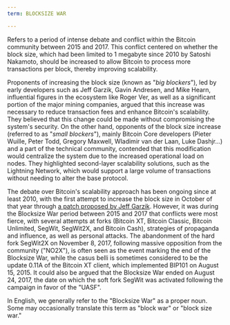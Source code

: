 ```yaml
---
term: BLOCKSIZE WAR

---
```

Refers to a period of intense debate and conflict within the Bitcoin community between 2015 and 2017. This conflict centered on whether the block size, which had been limited to 1 megabyte since 2010 by Satoshi Nakamoto, should be increased to allow Bitcoin to process more transactions per block, thereby improving scalability.

Proponents of increasing the block size (known as "*big blockers*"), led by early developers such as Jeff Garzik, Gavin Andresen, and Mike Hearn, influential figures in the ecosystem like Roger Ver, as well as a significant portion of the major mining companies, argued that this increase was necessary to reduce transaction fees and enhance Bitcoin's scalability. They believed that this change could be made without compromising the system's security. On the other hand, opponents of the block size increase (referred to as "*small blockers*"), mainly Bitcoin Core developers (Pieter Wuille, Peter Todd, Gregory Maxwell, Wladimir van der Laan, Luke Dashjr...) and a part of the technical community, contended that this modification would centralize the system due to the increased operational load on nodes. They highlighted second-layer scalability solutions, such as the Lightning Network, which would support a large volume of transactions without needing to alter the base protocol.

The debate over Bitcoin's scalability approach has been ongoing since at least 2010, with the first attempt to increase the block size in October of that year through [a patch proposed by Jeff Garzik](https://bitcointalk.org/index.php?topic=1347.0). However, it was during the Blocksize War period between 2015 and 2017 that conflicts were most fierce, with several attempts at forks (Bitcoin XT, Bitcoin Classic, Bitcoin Unlimited, SegWit, SegWit2X, and Bitcoin Cash), strategies of propaganda and influence, as well as personal attacks. The abandonment of the hard fork SegWit2X on November 8, 2017, following massive opposition from the community ("NO2X"), is often seen as the event marking the end of the Blocksize War, while the casus belli is sometimes considered to be the update 0.11A of the Bitcoin XT client, which implemented BIP101 on August 15, 2015. It could also be argued that the Blocksize War ended on August 24, 2017, the date on which the soft fork SegWit was activated following the campaign in favor of the "UASF".

In English, we generally refer to the "Blocksize War" as a proper noun. Some may occasionally translate this term as "block war" or "block size war."